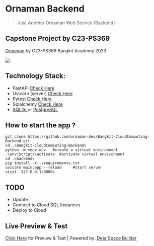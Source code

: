 # Ornaman Backend 
> Just Another Ornaman Web Service (Backend)

## Capstone Project by C23-PS369
[Ornaman](https://ornaman.com/) by C23-PS369 Bangkit Academy 2023


![](backend/static/images/lite.gif)

## Technology Stack:
* FastAPI [Check Here](https://fastapi.tiangolo.com/tutorial/sql-databases/)
* Uvicorn (server) [Check Here](https://www.uvicorn.org/)
* Pytest [Check Here](https://docs.pytest.org/en/7.3.x/index.html)
* Sqlalchemy [Check Here](https://www.sqlalchemy.org/)
* [SQLite ](https://www.sqlite.org/index.html) or [PostgreSQL](https://www.postgresql.org/)


## How to start the app ?
```
git clone https://github.com/ornaman-dev/Bangkit-CloudComputing-Backend.git
cd .\Bangkit-CloudComputing-Backend\
python -m venv env   #create a virtual environment
.\env\Scripts\activate  #activate virtual environment
cd .\backend\
pip install -r .\requirements.txt
uvicorn main:app --reload     #start server
visit  127.0.0.1:8000/
```

## TODO
* Update 
* Connect to Cloud SQL Instances 
* Deploy to Cloud

## Live Preview & Test
[Click Here](https://ornamanbackend-1-j5052767.deta.app/) for Preview & Test | Powered by: [Deta Space Builder](https://deta.space/)